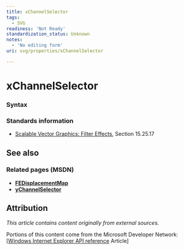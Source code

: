 ```yaml
---
title: xChannelSelector
tags:
  - SVG
readiness: 'Not Ready'
standardization_status: Unknown
notes:
  - 'No editing form'
uri: svg/properties/xChannelSelector

---
```

# xChannelSelector

### Syntax

### Standards information

-   [Scalable Vector Graphics: Filter Effects](http://go.microsoft.com/fwlink/p/?linkid=226062), Section 15.25.17

## See also

### Related pages (MSDN)

-   [**FEDisplacementMap**](/svg/elements/feDisplacementMap)
-   [**yChannelSelector**](/svg/properties/yChannelSelector)

## Attribution

*This article contains content originally from external sources.*

Portions of this content come from the Microsoft Developer Network: [[Windows Internet Explorer API reference](http://msdn.microsoft.com/en-us/library/ie/hh828809%28v=vs.85%29.aspx) Article]

